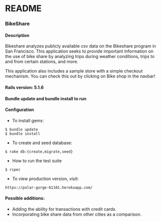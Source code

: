 # README

### BikeShare

#### Description

Bikeshare analyzes publicly available csv data on the Bikeshare program in San Francisco. This application seeks to provide important information on the use of bike share by analyzing trips during weather conditions, trips to and from certain stations, and more. 

This application also includes a sample store with a simple checkout mechanism. You can check this out by clicking on Bike shop in the navbar! 

#### Rails version: 5.1.6

#### Bundle update and bundle install to run

#### Configuration

* To install gems:
```
$ bundle update
$ bundle install
```

* To create and seed database:
```
$ rake db:{create,migrate,seed}
```

* How to run the test suite
```
$ rspec
```

* To view production version, visit:
```
https://polar-gorge-61101.herokuapp.com/
```

#### Possible additions:

* Adding the ability for transactions with credit cards.
* Incorporating bike share data from other cities as a comparison.
